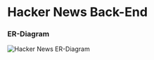 # Hacker News Back-End

### ER-Diagram
![Hacker News ER-Diagram](https://www.dropbox.com/s/4lwgykdo54smopu/ER.png?raw=1)